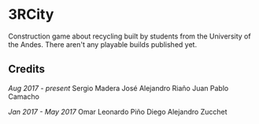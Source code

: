 # 3RCity
Construction game about recycling built by students from the University of the Andes. There aren't any playable builds published yet.

## Credits

*Aug 2017 - present*
Sergio Madera
José Alejandro Riaño
Juan Pablo Camacho

*Jan 2017 - May 2017*
Omar Leonardo Piño
Diego Alejandro Zucchet